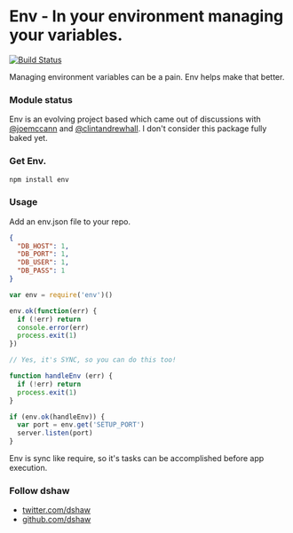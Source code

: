 Env - In your environment managing your variables.
===

[![Build Status](https://secure.travis-ci.org/dshaw/env.png)](http://travis-ci.org/dshaw/env)

Managing environment variables can be a pain. Env helps make that better.

### Module status

Env is an evolving project based which came out of discussions with [@joemccann](http://twitter.com/joemccann) and [@clintandrewhall](http://twitter.com/clintandrewhall). I don't consider this package fully baked yet.

### Get Env.

```bash
npm install env
```

### Usage

Add an env.json file to your repo.

```json
{
  "DB_HOST": 1,
  "DB_PORT": 1,
  "DB_USER": 1,
  "DB_PASS": 1
}
```

```javascript
var env = require('env')()

env.ok(function(err) {
  if (!err) return
  console.error(err)
  process.exit(1)
})

// Yes, it's SYNC, so you can do this too!

function handleEnv (err) {
  if (!err) return
  process.exit(1)
}

if (env.ok(handleEnv)) {
  var port = env.get('SETUP_PORT')
  server.listen(port)
}
```

Env is sync like require, so it's tasks can be accomplished before app execution.

### Follow dshaw
- [twitter.com/dshaw](http://twitter.com/dshaw)
- [github.com/dshaw](http://github.com/dshaw)
